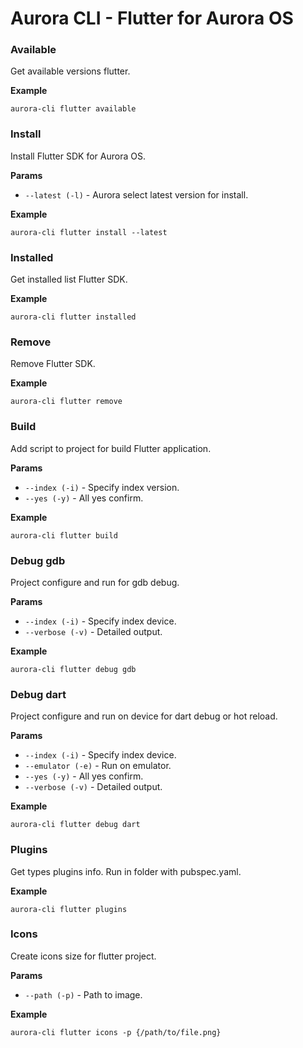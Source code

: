 # Aurora CLI - Flutter for Aurora OS

### Available

Get available versions flutter.

**Example**

```shell
aurora-cli flutter available
```

### Install

Install Flutter SDK for Aurora OS.

**Params**

* `--latest (-l)` - Aurora select latest version for install.

**Example**

```shell
aurora-cli flutter install --latest
```

### Installed

Get installed list Flutter SDK.

**Example**

```shell
aurora-cli flutter installed
```

### Remove

Remove Flutter SDK.

**Example**

```shell
aurora-cli flutter remove
```

### Build

Add script to project for build Flutter application.

**Params**

* `--index (-i)` - Specify index version.
* `--yes (-y)` - All yes confirm.

**Example**

```shell
aurora-cli flutter build
```

### Debug gdb

Project configure and run for gdb debug.

**Params**

* `--index (-i)` - Specify index device.
* `--verbose (-v)` - Detailed output.

**Example**

```shell
aurora-cli flutter debug gdb
```

### Debug dart

Project configure and run on device for dart debug or hot reload.

**Params**

* `--index (-i)` - Specify index device.
* `--emulator (-e)` - Run on emulator.
* `--yes (-y)` - All yes confirm.
* `--verbose (-v)` - Detailed output.

**Example**

```shell
aurora-cli flutter debug dart
```

### Plugins

Get types plugins info. Run in folder with pubspec.yaml.

**Example**

```shell
aurora-cli flutter plugins
```

### Icons

Create icons size for flutter project.

**Params**

* `--path (-p)` - Path to image.

**Example**

```shell
aurora-cli flutter icons -p {/path/to/file.png}
```
